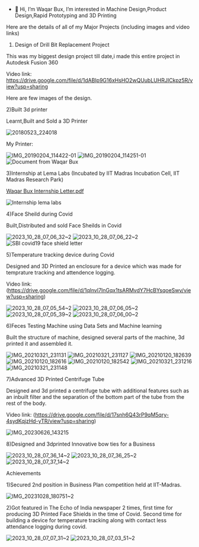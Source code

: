 - 👋 Hi, I’m Waqar Bux, I’m interested in Machine Design,Product Design,Rapid Prototyping and 3D Printing

Here are the details of all of my Major Projects (including images and video links)

1) Design of Drill Bit Replacement Project

This was my biggest design project till date,i made this entire project in Autodesk Fusion 360

Video link: https://drive.google.com/file/d/1dABIp9G16xHsHO2wQUubLUHRJICkpz5R/view?usp=sharing

Here are few images of the design.









2)Built 3d printer

Learnt,Built and Sold a 3D Printer

![20180523_224018](https://github.com/waqarbux1/waqarbux1/assets/149581611/414664a4-033a-473b-8cee-972df6a83a43)




My Printer:

![IMG_20190204_114422-01](https://github.com/waqarbux1/waqarbux1/assets/149581611/b78f50fa-d180-4b2c-8410-9517a45ee45e)
![IMG_20190204_114251-01](https://github.com/waqarbux1/waqarbux1/assets/149581611/80fdf4b3-0369-44a3-b210-b9bf45327d3e)
![Document from Waqar Bux](https://github.com/waqarbux1/waqarbux1/assets/149581611/c8fe3a86-d008-4699-924c-c9f01cf3b3ba)



3)Internship at Lema Labs (Incubated by IIT Madras Incubation Cell, IIT Madras Research Park)

[Waqar Bux Internship Letter.pdf](https://github.com/waqarbux1/waqarbux1/files/13256380/Waqar.Bux.Internship.Letter.pdf)

![Internship lema labs](https://github.com/waqarbux1/waqarbux1/assets/149581611/688316f5-0716-4ff3-9acb-7806480c4776)



4)Face Sheild during Covid

Built,Distributed and sold Face Sheilds in Covid

![2023_10_28_07_06_32~2](https://github.com/waqarbux1/waqarbux1/assets/149581611/a0f8f47c-db8a-48ed-b4a3-3c048aad3d6c)
![2023_10_28_07_06_22~2](https://github.com/waqarbux1/waqarbux1/assets/149581611/69e0dd1a-2534-483c-b809-099f6fb834bc)
![SBI covid19 face shield letter](https://github.com/waqarbux1/waqarbux1/assets/149581611/69d004f1-90ec-4727-ab58-c05bb4f36236)


5)Temperature tracking device during Covid

Designed and 3D Printed an enclosure for a device which was made for temprature tracking and attendence logging.

Video link: (https://drive.google.com/file/d/1qlnvl7InGqx1tsARMvdY7HcBYsqoeSwv/view?usp=sharing)

![2023_10_28_07_05_54~2](https://github.com/waqarbux1/waqarbux1/assets/149581611/aa53ec2a-31a6-4cc9-b29c-887efdce8607)
![2023_10_28_07_06_05~2](https://github.com/waqarbux1/waqarbux1/assets/149581611/9b86c38a-8d59-4d84-9d58-274bdae8a625)
![2023_10_28_07_05_39~2](https://github.com/waqarbux1/waqarbux1/assets/149581611/62ed3930-ec9d-4d5d-a9a6-4331499c10ae)
![2023_10_28_07_06_00~2](https://github.com/waqarbux1/waqarbux1/assets/149581611/909bd5db-2440-420b-b4ff-0d7ea43d2946)


6)Feces Testing Machine using Data Sets and Machine learning

Built the structure of machine, designed several parts of the machine, 3d printed it and assembled it.

![IMG_20210321_231131](https://github.com/waqarbux1/waqarbux1/assets/149581611/b2191fca-3d6d-457b-b6e6-5072b68cc331)
![IMG_20210321_231127](https://github.com/waqarbux1/waqarbux1/assets/149581611/cefecc54-5f57-4626-9f02-3e3ce387398a)
![IMG_20210120_182639](https://github.com/waqarbux1/waqarbux1/assets/149581611/74c5e1ae-e153-4740-976f-88d9c0d3e07b)
![IMG_20210120_182616](https://github.com/waqarbux1/waqarbux1/assets/149581611/6907959a-4e4a-4c9b-b497-d8abd394499f)
![IMG_20210120_182542](https://github.com/waqarbux1/waqarbux1/assets/149581611/6fedfd94-6b8d-490c-8ae8-5339e4442dfd)
![IMG_20210321_231216](https://github.com/waqarbux1/waqarbux1/assets/149581611/073e0cec-b198-41c7-8920-3a7293d44648)
![IMG_20210321_231148](https://github.com/waqarbux1/waqarbux1/assets/149581611/9289553b-e5ea-4e9e-8381-02705e61b0d9)


7)Advanced 3D Printed Centrifuge Tube

Designed and 3d printed a centrifuge tube with additional features such as an inbuilt filter and 
the separation of the bottom part of the tube from the rest of the body.

Video link: (https://drive.google.com/file/d/17snh6Q43rP9qM5qry-4sydKqjzHd-yTR/view?usp=sharing)

![IMG_20230626_143215](https://github.com/waqarbux1/waqarbux1/assets/149581611/8b4dba76-b430-43e1-bed9-4192b7494974)


8)Designed and 3dprinted Innovative bow ties for a Business

![2023_10_28_07_36_14~2](https://github.com/waqarbux1/waqarbux1/assets/149581611/ce3e5c9d-edaa-40d7-abe9-ff94e8f6ec14)
![2023_10_28_07_36_25~2](https://github.com/waqarbux1/waqarbux1/assets/149581611/e289fb43-34ff-4e12-900f-f66e7d040720)
![2023_10_28_07_37_14~2](https://github.com/waqarbux1/waqarbux1/assets/149581611/2556c5d2-5d6b-43ed-9d88-9b008991c44d)



Achievements

1)Secured 2nd position in Business Plan competition held at IIT-Madras.

![IMG_20231028_180751~2](https://github.com/waqarbux1/waqarbux1/assets/149581611/69187dda-0825-4486-9963-bca6a745b82a)


2)Got featured in The Echo of India  newspaper 2 times, first time for producing 3D Printed Face Shields in the time of Covid.
  Second time for building a device for temperature tracking along with contact less attendance logging during covid. 

![2023_10_28_07_07_31~2](https://github.com/waqarbux1/waqarbux1/assets/149581611/76a461d1-2cbe-4316-8dae-0a2a22cbf50d)
![2023_10_28_07_03_51~2](https://github.com/waqarbux1/waqarbux1/assets/149581611/426b87e2-7000-446c-bba4-2d4788db601b)






























































